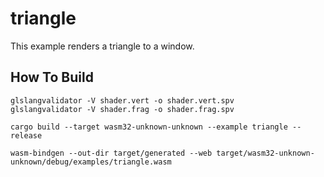 # triangle

This example renders a triangle to a window.

## How To Build

```
glslangvalidator -V shader.vert -o shader.vert.spv
glslangvalidator -V shader.frag -o shader.frag.spv

cargo build --target wasm32-unknown-unknown --example triangle --release

wasm-bindgen --out-dir target/generated --web target/wasm32-unknown-unknown/debug/examples/triangle.wasm
```
